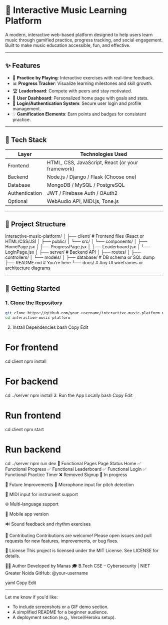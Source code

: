 # 🎵 Interactive Music Learning Platform

A modern, interactive web-based platform designed to help users learn music through gamified practice, progress tracking, and social engagement. Built to make music education accessible, fun, and effective.

---

## ✨ Features

- 🎼 **Practice by Playing**: Interactive exercises with real-time feedback.
- 📊 **Progress Tracker**: Visualize learning milestones and skill growth.
- 🏆 **Leaderboard**: Compete with peers and stay motivated.
- 👤 **User Dashboard**: Personalized home page with goals and stats.
- 🔐 **Login/Authentication System**: Secure user login and profile management.
- 💡 **Gamification Elements**: Earn points and badges for consistent practice.

---

## 🧩 Tech Stack

| Layer        | Technologies Used                       |
|-------------|------------------------------------------|
| Frontend     | HTML, CSS, JavaScript, React (or your framework) |
| Backend      | Node.js / Django / Flask (Choose one)   |
| Database     | MongoDB / MySQL / PostgreSQL            |
| Authentication | JWT / Firebase Auth / OAuth2           |
| Optional     | WebAudio API, MIDI.js, Tone.js          |

---

## 📂 Project Structure

interactive-music-platform/
│
├── client/ # Frontend files (React or HTML/CSS/JS)
│ ├── public/
│ └── src/
│ └── components/
│ ├── HomePage.jsx
│ ├── ProgressPage.jsx
│ ├── Leaderboard.jsx
│ └── LoginPage.jsx
│
├── server/ # Backend API
│ ├── routes/
│ ├── controllers/
│ └── models/
│
├── database/ # DB schema or SQL dump
├── README.md # You're here
└── docs/ # Any UI wireframes or architecture diagrams


---

## 🚀 Getting Started

### 1. Clone the Repository

```bash
git clone https://github.com/your-username/interactive-music-platform.git
cd interactive-music-platform
```

2. Install Dependencies
bash
Copy
Edit
# For frontend
cd client
npm install

# For backend
cd ../server
npm install
3. Run the App Locally
bash
Copy
Edit
# Run frontend
cd client
npm start

# Run backend
cd ../server
npm run dev
📌 Functional Pages
Page	Status
Home	✅ Functional
Progress	✅ Functional
Leaderboard	✅ Functional
Login	✅ Functional
Practice Timer	❌ Removed
Signup	🚧 In progress

🧠 Future Improvements
🎤 Microphone input for pitch detection

🎹 MIDI input for instrument support

🌐 Multi-language support

📱 Mobile app version

🔊 Sound feedback and rhythm exercises

🤝 Contributing
Contributions are welcome! Please open issues and pull requests for new features, improvements, or bug fixes.

📄 License
This project is licensed under the MIT License. See LICENSE for details.

👨‍💻 Author
Developed by Manas
🎓 B.Tech CSE – Cybersecurity | NIET Greater Noida
GitHub: @your-username

yaml
Copy
Edit

---

Let me know if you'd like:

- To include screenshots or a GIF demo section.
- A simplified README for a beginner audience.
- A deployment section (e.g., Vercel/Heroku setup).
